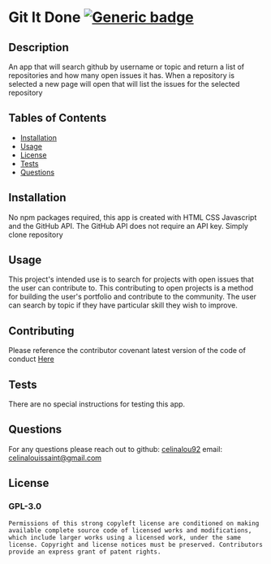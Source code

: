 
  # Git It Done [![Generic badge](https://img.shields.io/badge/License-GPL3.0-blue.svg)](https://choosealicense.com/licenses/gpl-3.0/)
  ## Description 
  An app that will search github by username or topic and return a list of repositories and how many open issues it has. When a repository is selected a new page will open that will list the issues for the selected repository

  ## Tables of Contents
  * [Installation](#installation)
  * [Usage](#usage)
  * [License](#license)
  * [Tests](#tests)
  * [Questions](#questions)
  
  ## Installation 
  No npm packages required, this app is created with HTML CSS Javascript and the GitHub API. The GitHub API does not require an API key. Simply clone repository

  ## Usage
  This project's intended use is to search for projects with open issues that the user can contribute to. This  contributing to open projects is a method for building the user's portfolio and contribute to the community. The user can search by topic if they have particular skill they wish to improve. 
  
  ## Contributing
  Please reference the contributor covenant latest version of the code of conduct [Here](https://www.contributor-covenant.org/version/2/0/code_of_conduct/code_of_conduct.md)

  ## Tests
  There are no special instructions for testing this app.
  ## Questions
  For any questions please reach out to 
  github: [celinalou92](https://github.com/celinalou92)
  email: celinalouissaint@gmail.com

  ## License 
  ### GPL-3.0
  
    Permissions of this strong copyleft license are conditioned on making available complete source code of licensed works and modifications, which include larger works using a licensed work, under the same license. Copyright and license notices must be preserved. Contributors provide an express grant of patent rights.
